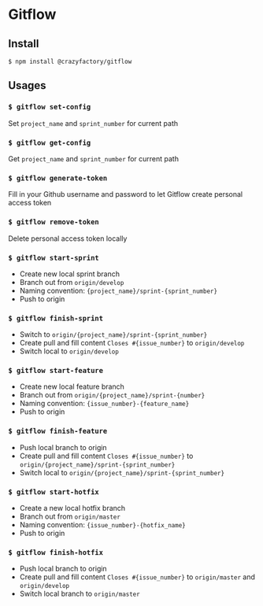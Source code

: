 # Gitflow

## Install
```
$ npm install @crazyfactory/gitflow
```

## Usages

### `$ gitflow set-config`
Set `project_name` and `sprint_number` for current path
  
### `$ gitflow get-config`
Get `project_name` and `sprint_number` for current path
  
### `$ gitflow generate-token`
Fill in your Github username and password to let Gitflow create personal access token

### `$ gitflow remove-token`
Delete personal access token locally

### `$ gitflow start-sprint`
  - Create new local sprint branch
  - Branch out from `origin/develop`
  - Naming convention: `{project_name}/sprint-{sprint_number}`
  - Push to origin

### `$ gitflow finish-sprint` 
  - Switch to `origin/{project_name}/sprint-{sprint_number}`
  - Create pull and fill content `Closes #{issue_number}` to `origin/develop` 
  - Switch local to `origin/develop`

### `$ gitflow start-feature`
  - Create new local feature branch
  - Branch out from `origin/{project_name}/sprint-{number}`
  - Naming convention: `{issue_number}-{feature_name}`
  - Push to origin

### `$ gitflow finish-feature`
  - Push local branch to origin
  - Create pull and fill content `Closes #{issue_number}` to `origin/{project_name}/sprint-{sprint_number}`
  - Switch local to `origin/{project_name}/sprint-{sprint_number}`

### `$ gitflow start-hotfix`
  - Create a new local hotfix branch
  - Branch out from `origin/master`
  - Naming convention: `{issue_number}-{hotfix_name}`
  - Push to origin

### `$ gitflow finish-hotfix`
  - Push local branch to origin
  - Create pull and fill content `Closes #{issue_number}` to `origin/master` and `origin/develop`
  - Switch local branch to `origin/master`
